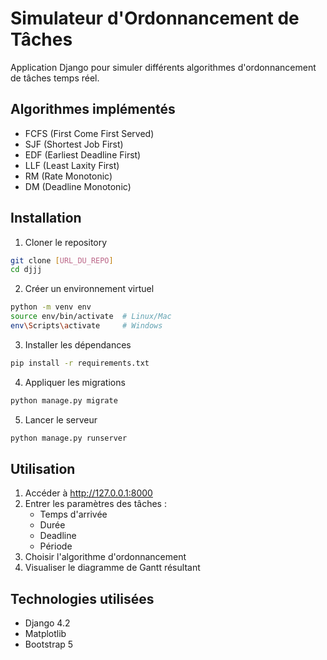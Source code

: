 # Simulateur d'Ordonnancement de Tâches

Application Django pour simuler différents algorithmes d'ordonnancement de tâches temps réel.

## Algorithmes implémentés

- FCFS (First Come First Served)
- SJF (Shortest Job First)
- EDF (Earliest Deadline First)
- LLF (Least Laxity First)
- RM (Rate Monotonic)
- DM (Deadline Monotonic)

## Installation

1. Cloner le repository
```bash
git clone [URL_DU_REPO]
cd djjj
```

2. Créer un environnement virtuel
```bash
python -m venv env
source env/bin/activate  # Linux/Mac
env\Scripts\activate     # Windows
```

3. Installer les dépendances
```bash
pip install -r requirements.txt
```

4. Appliquer les migrations
```bash
python manage.py migrate
```

5. Lancer le serveur
```bash
python manage.py runserver
```

## Utilisation

1. Accéder à http://127.0.0.1:8000
2. Entrer les paramètres des tâches :
   - Temps d'arrivée
   - Durée
   - Deadline
   - Période
3. Choisir l'algorithme d'ordonnancement
4. Visualiser le diagramme de Gantt résultant

## Technologies utilisées

- Django 4.2
- Matplotlib
- Bootstrap 5
